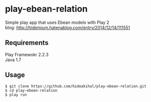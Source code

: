 play-ebean-relation
===================

Simple play app that uses Ebean models with Play 2  
blog: http://hidemium.hatenablog.com/entry/2014/12/14/111551

## Requirements

Play Framewokr 2.2.3  
Java 1.7

## Usage

```
$ git clone https://github.com/hideakihal/play-ebean-relation.git
$ cd play-ebean-relation
$ play run
```
